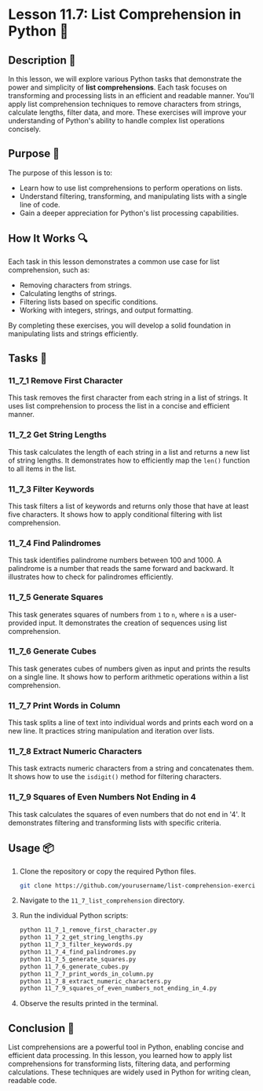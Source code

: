 # Lesson 11.7: List Comprehension in Python 📝

## Description 📝

In this lesson, we will explore various Python tasks that demonstrate the power and simplicity of **list comprehensions**.
Each task focuses on transforming and processing lists in an efficient and readable manner.
You'll apply list comprehension techniques to remove characters from strings, calculate lengths, filter data, and more.
These exercises will improve your understanding of Python's ability to handle complex list operations concisely.

## Purpose 🎯

The purpose of this lesson is to:

-   Learn how to use list comprehensions to perform operations on lists.
-   Understand filtering, transforming, and manipulating lists with a single line of code.
-   Gain a deeper appreciation for Python's list processing capabilities.

## How It Works 🔍

Each task in this lesson demonstrates a common use case for list comprehension, such as:

-   Removing characters from strings.
-   Calculating lengths of strings.
-   Filtering lists based on specific conditions.
-   Working with integers, strings, and output formatting.

By completing these exercises, you will develop a solid foundation in manipulating lists and strings efficiently.

## Tasks 📜

### 11_7_1 Remove First Character

This task removes the first character from each string in a list of strings. It uses list comprehension to process the list in a concise and efficient manner.

### 11_7_2 Get String Lengths

This task calculates the length of each string in a list and returns a new list of string lengths. It demonstrates how to efficiently map the `len()` function to all items in the list.

### 11_7_3 Filter Keywords

This task filters a list of keywords and returns only those that have at least five characters. It shows how to apply conditional filtering with list comprehension.

### 11_7_4 Find Palindromes

This task identifies palindrome numbers between 100 and 1000. A palindrome is a number that reads the same forward and backward. It illustrates how to check for palindromes efficiently.

### 11_7_5 Generate Squares

This task generates squares of numbers from `1` to `n`, where `n` is a user-provided input. It demonstrates the creation of sequences using list comprehension.

### 11_7_6 Generate Cubes

This task generates cubes of numbers given as input and prints the results on a single line. It shows how to perform arithmetic operations within a list comprehension.

### 11_7_7 Print Words in Column

This task splits a line of text into individual words and prints each word on a new line. It practices string manipulation and iteration over lists.

### 11_7_8 Extract Numeric Characters

This task extracts numeric characters from a string and concatenates them. It shows how to use the `isdigit()` method for filtering characters.

### 11_7_9 Squares of Even Numbers Not Ending in 4

This task calculates the squares of even numbers that do not end in '4'. It demonstrates filtering and transforming lists with specific criteria.

## Usage 📦

1. Clone the repository or copy the required Python files.

    ```bash
    git clone https://github.com/yourusername/list-comprehension-exercises.git
    ```

2. Navigate to the `11_7_list_comprehension` directory.
3. Run the individual Python scripts:
    ```bash
    python 11_7_1_remove_first_character.py
    python 11_7_2_get_string_lengths.py
    python 11_7_3_filter_keywords.py
    python 11_7_4_find_palindromes.py
    python 11_7_5_generate_squares.py
    python 11_7_6_generate_cubes.py
    python 11_7_7_print_words_in_column.py
    python 11_7_8_extract_numeric_characters.py
    python 11_7_9_squares_of_even_numbers_not_ending_in_4.py
    ```
4. Observe the results printed in the terminal.

## Conclusion 🚀

List comprehensions are a powerful tool in Python, enabling concise and efficient data processing.
In this lesson, you learned how to apply list comprehensions for transforming lists, filtering data, and performing calculations.
These techniques are widely used in Python for writing clean, readable code.
